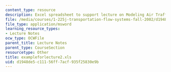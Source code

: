 ```yaml
---
content_type: resource
description: Excel spreadsheet to support lecture on Modeling Air Traffic Flows.
file: /media/courses/1-225j-transportation-flow-systems-fall-2002/d1948de5c11156ff7acf935f25830e9b_exampleforlecture2.xls
file_type: application/msword
learning_resource_types:
- Lecture Notes
ocw_type: OCWFile
parent_title: Lecture Notes
parent_type: CourseSection
resourcetype: Other
title: exampleforlecture2.xls
uid: d1948de5-c111-56ff-7acf-935f25830e9b
---
```

